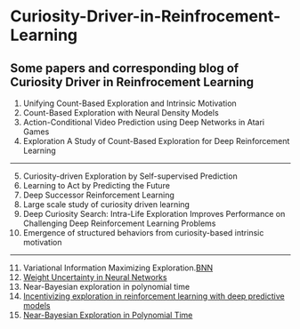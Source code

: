 # Curiosity-Driver-in-Reinfrocement-Learning
Some papers and corresponding blog of Curiosity Driver in Reinfrocement Learning  
---
1. Unifying Count-Based Exploration and Intrinsic Motivation  
2. Count-Based Exploration with Neural Density Models  
3. Action-Conditional Video Prediction using Deep Networks in Atari Games  
4. Exploration  A Study of Count-Based Exploration for Deep Reinforcement Learning  
---
5. Curiosity-driven Exploration by Self-supervised Prediction  
6. Learning to Act by Predicting the Future  
7. Deep Successor Reinforcement Learning  
8. Large scale study of curiosity driven learning  
9. Deep Curiosity Search: Intra-Life Exploration Improves Performance on Challenging Deep Reinforcement Learning Problems  
10. Emergence of structured behaviors from curiosity-based intrinsic motivation  

---

11. Variational Information Maximizing Exploration.[BNN](https://gluon.mxnet.io/chapter18_variational-methods-and-uncertainty/bayes-by-backprop.html)
12. [Weight Uncertainty in Neural Networks](https://www.nitarshan.com/bayes-by-backprop/)
13. Near-Bayesian exploration in polynomial time
14. [Incentivizing exploration in reinforcement learning with deep predictive models](https://arxiv.org/pdf/1507.00814.pdf)
15. [Near-Bayesian Exploration in Polynomial Time](http://zicokolter.com/publications/kolter2009nearbayesian.pdf)
